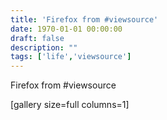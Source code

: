 ```yaml
---
title: 'Firefox from #viewsource'
date: 1970-01-01 00:00:00
draft: false
description: ""
tags: ['life','viewsource']
---
```


Firefox from #viewsource

\[gallery size=full columns=1\]